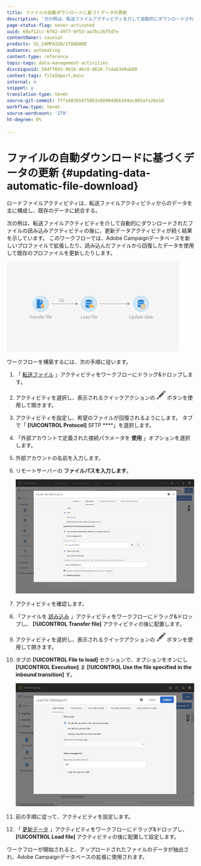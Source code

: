 ```yaml
---
title: ファイルの自動ダウンロードに基づくデータの更新
description: '次の例は、転送ファイルアクティビティを介して自動的にダウンロードされたファイルの読み込みアクティビティの後に、更新データアクティビティが続く結果を示しています。 '
page-status-flag: never-activated
uuid: 69af12cc-6f82-4977-9f53-aa7bc26f5d7e
contentOwner: sauviat
products: SG_CAMPAIGN/STANDARD
audience: automating
content-type: reference
topic-tags: data-management-activities
discoiquuid: 584ff893-9b1b-46c9-9628-714ab349ab88
context-tags: fileImport,main
internal: n
snippet: y
translation-type: tm+mt
source-git-commit: 7ffa48365875883a98904d6b344ac005afe26e18
workflow-type: tm+mt
source-wordcount: '279'
ht-degree: 0%

---
```



# ファイルの自動ダウンロードに基づくデータの更新 {#updating-data-automatic-file-download}

ロードファイルアクティビティは、転送ファイルアクティビティからのデータを主に構成し、既存のデータに統合する。

次の例は、転送ファイルアクティビティを介して自動的にダウンロードされたファイルの読み込みアクティビティの後に、更新データアクティビティが続く結果を示しています。 このワークフローでは、Adobe Campaignデータベースを新しいプロファイルで拡張したり、読み込んだファイルから回復したデータを使用して既存のプロファイルを更新したりします。

![](assets/load_file_workflow_ex1.png)

ワークフローを構築するには、次の手順に従います。

1. 「 [転送ファイル](../../automating/using/transfer-file.md) 」アクティビティをワークフローにドラッグ&amp;ドロップします。
1. アクティビティを選択し、表示されるクイックアクションの ![](assets/edit_darkgrey-24px.png) ボタンを使用して開きます。
1. アクティビティを設定し、希望のファイルが回復されるようにします。 タブで「 **[!UICONTROL Protocol]** SFTP ****」を選択します。
1. 「外部アカウントで定義された接続パラメータを **使用** 」オプションを選択します。
1. 外部アカウントの名前を入力します。
1. リモートサーバーの **ファイルパスを入力します**。

   ![](assets/wkf_file_transfer_07.png)

1. アクティビティを確認します。
1. 「ファイルを [読み込み](../../automating/using/load-file.md) 」アクティビティをワークフローにドラッグ&amp;ドロップし、 **[!UICONTROL Transfer file]** アクティビティの後に配置します。
1. アクティビティを選択し、表示されるクイックアクションの ![](assets/edit_darkgrey-24px.png) ボタンを使用して開きます。
1. タブの **[!UICONTROL File to load]** セクションで、オプションをオンにし **[!UICONTROL Execution]** ま **[!UICONTROL Use the file specified in the inbound transition]** す。

   ![](assets/wkf_file_loading8.png)

1. 前の手順に従って、アクティビティを設定します。
1. 「 [更新データ](../../automating/using/update-data.md) 」アクティビティをワークフローにドラッグ&amp;ドロップし、 **[!UICONTROL Load file]** アクティビティの後に配置して設定します。

ワークフローが開始されると、アップロードされたファイルのデータが抽出され、Adobe Campaignデータベースの拡張に使用されます。
